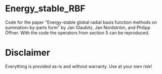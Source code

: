 # Energy_stable_RBF

Code for the paper "Energy-stable global radial basis function methods on summation-by-parts form" by Jan Glaubitz, Jan Nordström, and Philipp Öffner.
With the code the operators from section 5 can be reproduced.

# Disclaimer
Everything is provided as-is and without warranty. Use at your own risk!
